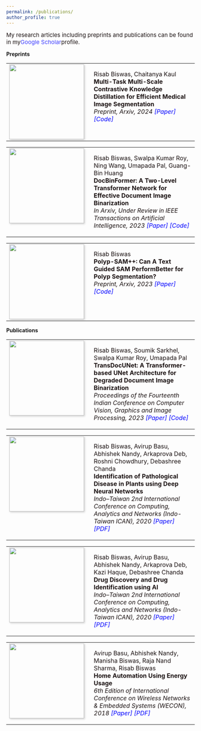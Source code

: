 ```yaml
---
permalink: /publications/
author_profile: true
---
```


<span style="font-size: 15px; color: #1B1212;">My research articles including preprints and publications can be found in my<a href="https://scholar.google.com/citations?user=xC3keU4AAAAJ&hl=en" style="text-decoration: none; color: #4040FF;">Google Scholar</a>profile.

<strong>Preprints</strong> <br>

<table style="border: none; border-collapse: collapse;">
<tbody>
<tr> 
  <td style="width:200px; height:200px; vertical-align: top; border: none;"> 
    <img style="float: left; margin-right: 10px; box-shadow: 2px 2px 5px rgba(0,0,0,0.2);" src="https://risabbiswas.github.io/images/MTMS_Seg.png" width="200px" height="200px"> 
  </td>
  <td style="height=200px; vertical-align: top; border: none; color: #1B1212;"> 
    <p>
      Risab Biswas, Chaitanya Kaul <br> 
      <strong>Multi-Task Multi-Scale Contrastive Knowledge Distillation for Efficient Medical Image Segmentation</strong> <br>
      <i> Preprint, Arxiv, 2024 
      <a href="https://arxiv.org/pdf/2406.03173" style="color: blue; text-decoration: none;"> [Paper] </a> 
      <a href="https://github.com/RisabBiswas/MTMS-Med-Seg-KD" style="color: blue; text-decoration: none;"> [Code] </a>
      </i>  
    </p> 
  </td>
</tr>
</tbody>
</table>

<table style="border: none; border-collapse: collapse;">
<tbody>
<tr> 
  <td style="width:200px; height:200px; vertical-align: top; border: none;"> 
    <img style="float: left; margin-right: 10px; box-shadow: 2px 2px 5px rgba(0,0,0,0.2);" src="https://risabbiswas.github.io/images/DocBinFormer_2.png" width="200px" height="200px"> 
  </td>
  <td style="height=200px; vertical-align: top; border: none; color: #1B1212;"> 
    <p>
      Risab Biswas, Swalpa Kumar Roy, Ning Wang, Umapada Pal, Guang-Bin Huang<br> 
      <strong>DocBinFormer: A Two-Level Transformer Network for Effective Document Image Binarization</strong> <br>
      <i> In Arxiv, Under Review in IEEE Transactions on Artificial Intelligence, 2023 
      <a href="https://arxiv.org/abs/2312.03568" style="color: blue; text-decoration: none;"> [Paper] </a> 
      <a href="https://github.com/RisabBiswas/DocBinFormer" style="color: blue; text-decoration: none;"> [Code] </a>
      </i>  
    </p> 
  </td>
</tr>
</tbody>
</table>

<table style="border: none; border-collapse: collapse;">
<tbody>
<tr> 
  <td style="width:200px; height:200px; vertical-align: top; border: none;"> 
    <img style="float: left; margin-right: 10px; box-shadow: 2px 2px 5px rgba(0,0,0,0.2);" src="https://risabbiswas.github.io/images/Arch_Polyp-SAM++.png" width="200px" height="200px"> 
  </td>
  <td style="height=200px; vertical-align: top; border: none; color: #1B1212;"> 
    <p>
      Risab Biswas<br> 
      <strong>Polyp-SAM++: Can A Text Guided SAM PerformBetter for Polyp Segmentation?</strong> <br>
      <i> Preprint, Arxiv, 2023 
      <a href="https://arxiv.org/pdf/2308.06623" style="color: blue; text-decoration: none;"> [Paper] </a> 
      <a href="https://github.com/RisabBiswas/Polyp-SAM-PlusPlus" style="color: blue; text-decoration: none;"> [Code] </a>
      </i>  
    </p> 
  </td>
</tr>
</tbody>
</table>

<strong>Publications</strong> <br>

<table style="border: none; border-collapse: collapse;">
<tbody>
<tr> 
  <td style="width:200px; height:200px; vertical-align: top; border: none;"> 
    <img style="float: left; margin-right: 10px; box-shadow: 2px 2px 5px rgba(0,0,0,0.2);" src="https://risabbiswas.github.io/images/ICVGIP.png" width="200px" height="200px"> 
  </td>
  <td style="height=200px; vertical-align: top; border: none; color: #1B1212;"> 
    <p>
      Risab Biswas, Soumik Sarkhel, Swalpa Kumar Roy, Umapada Pal <br> 
      <strong>TransDocUNet: A Transformer-based UNet Architecture for Degraded Document Image Binarization</strong> <br>
      <i> Proceedings of the Fourteenth Indian Conference on Computer Vision, Graphics and Image Processing, 2023 
      <a href="https://dl.acm.org/doi/abs/10.1145/3627631.3627639" style="color: blue; text-decoration: none;"> [Paper] </a> 
      <a href="https://github.com/RisabBiswas/TransDocUNet" style="color: blue; text-decoration: none;"> [Code] </a>
      </i>  
    </p> 
  </td>
</tr>
</tbody>
</table>

<table style="border: none; border-collapse: collapse;">
<tbody>
<tr> 
  <td style="width:200px; height:200px; vertical-align: top; border: none;"> 
    <img style="float: left; margin-right: 10px; box-shadow: 2px 2px 5px rgba(0,0,0,0.2);" src="https://risabbiswas.github.io/images/Plant_Disease_2.png" width="200px" height="200px"> 
  </td>
  <td style="height=200px; vertical-align: top; border: none; color: #1B1212;"> 
    <p>
      Risab Biswas, Avirup Basu, Abhishek Nandy, Arkaprova Deb, Roshni Chowdhury, Debashree Chanda <br> 
      <strong>Identification of Pathological Disease in Plants using Deep Neural Networks</strong> <br>
      <i> Indo–Taiwan 2nd International Conference on Computing, Analytics and Networks (Indo-Taiwan ICAN), 2020 
      <a href="https://ieeexplore.ieee.org/abstract/document/9181339" style="color: blue; text-decoration: none;"> [Paper] </a> 
      <a href="https://www.researchgate.net/publication/344057486_Identification_of_Pathological_Disease_in_Plants_using_Deep_Neural_Networks_-_Powered_by_IntelR_Distribution_of_OpenVINO_Toolkit" style="color: blue; text-decoration: none;"> [PDF] </a>
      </i>  
    </p> 
  </td>
</tr>
</tbody>
</table>

<table style="border: none; border-collapse: collapse;">
<tbody>
<tr> 
  <td style="width:200px; height:200px; vertical-align: top; border: none;"> 
    <img style="float: left; margin-right: 10px; box-shadow: 2px 2px 5px rgba(0,0,0,0.2);" src="https://risabbiswas.github.io/images/Drug Discovery_2.png" width="200px" height="200px"> 
  </td>
  <td style="height=200px; vertical-align: top; border: none; color: #1B1212;"> 
    <p>
      Risab Biswas, Avirup Basu, Abhishek Nandy, Arkaprova Deb, Kazi Haque, Debashree Chanda <br> 
      <strong>Drug Discovery and Drug Identification using AI</strong> <br>
      <i> Indo–Taiwan 2nd International Conference on Computing, Analytics and Networks (Indo-Taiwan ICAN), 2020 
      <a href="https://ieeexplore.ieee.org/abstract/document/9181309/" style="color: blue; text-decoration: none;"> [Paper] </a> 
      <a href="https://www.researchgate.net/publication/344063648_Drug_Discovery_and_Drug_Identification_using_AI" style="color: blue; text-decoration: none;"> [PDF] </a>
      </i>  
    </p> 
  </td>
</tr>
</tbody>
</table>

<table style="border: none; border-collapse: collapse;">
<tbody>
<tr> 
  <td style="width:200px; height:200px; vertical-align: top; border: none;"> 
    <img style="float: left; margin-right: 10px; box-shadow: 2px 2px 5px rgba(0,0,0,0.2);" src="https://risabbiswas.github.io/images/Home_Automation.png" width="200px" height="200px"> 
  </td>
  <td style="height=200px; vertical-align: top; border: none; color: #1B1212;"> 
    <p>
      Avirup Basu, Abhishek Nandy, Manisha Biswas, Raja Nand Sharma, Risab Biswas <br> 
      <strong>Home Automation Using Energy Usage</strong> <br>
      <i> 6th Edition of International Conference on Wireless Networks & Embedded Systems (WECON), 2018 
      <a href="https://ieeexplore.ieee.org/abstract/document/8782049" style="color: blue; text-decoration: none;"> [Paper] </a> 
      <a href="https://www.researchgate.net/profile/Risab-Biswas/publication/334854275_Home_Automation_Using_Energy_Usage/links/629fce1fc660ab61f86b4158/Home-Automation-Using-Energy-Usage.pdf" style="color: blue; text-decoration: none;"> [PDF] </a>
      </i>  
    </p> 
  </td>
</tr>
</tbody>
</table>

